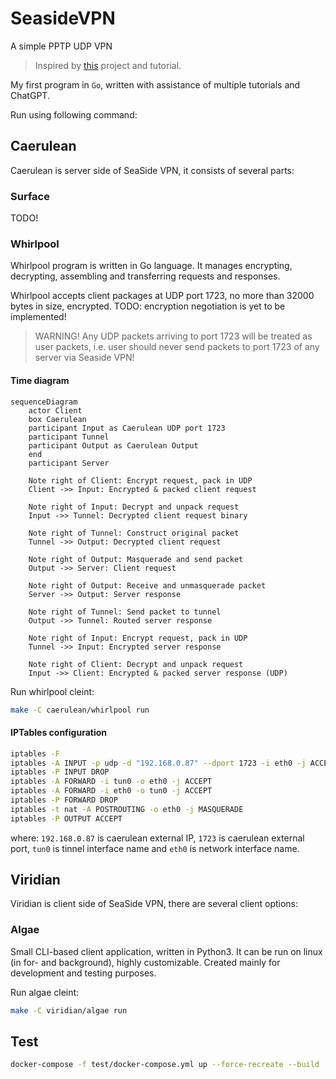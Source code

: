 # SeasideVPN

A simple PPTP UDP VPN

> Inspired by [this](https://github.com/habibiefaried/vpn-protocol-udp-pptp) project and tutorial.

My first program in `Go`, written with assistance of multiple tutorials and ChatGPT.

Run using following command:

## Caerulean

Caerulean is server side of SeaSide VPN, it consists of several parts:

### Surface

TODO!

### Whirlpool

Whirlpool program is written in Go language.
It manages encrypting, decrypting, assembling and transferring requests and responses.

Whirlpool accepts client packages at UDP port 1723, no more than 32000 bytes in size, encrypted.
TODO: encryption negotiation is yet to be implemented!

> WARNING! Any UDP packets arriving to port 1723 will be treated as user packets, i.e. user should never send packets to port 1723 of any server via Seaside VPN!

#### Time diagram

```mermaid
sequenceDiagram
    actor Client
    box Caerulean
    participant Input as Caerulean UDP port 1723
    participant Tunnel
    participant Output as Caerulean Output
    end
    participant Server

    Note right of Client: Encrypt request, pack in UDP
    Client ->> Input: Encrypted & packed client request
    
    Note right of Input: Decrypt and unpack request
    Input ->> Tunnel: Decrypted client request binary

    Note right of Tunnel: Construct original packet
    Tunnel ->> Output: Decrypted client request

    Note right of Output: Masquerade and send packet
    Output ->> Server: Client request

    Note right of Output: Receive and unmasquerade packet
    Server ->> Output: Server response
    
    Note right of Tunnel: Send packet to tunnel
    Output ->> Tunnel: Routed server response

    Note right of Input: Encrypt request, pack in UDP
    Tunnel ->> Input: Encrypted server response

    Note right of Client: Decrypt and unpack request
    Input ->> Client: Encrypted & packed server response (UDP)
```

Run whirlpool cleint:

```bash
make -C caerulean/whirlpool run
```

#### IPTables configuration

```bash
iptables -F
iptables -A INPUT -p udp -d "192.168.0.87" --dport 1723 -i eth0 -j ACCEPT
iptables -P INPUT DROP
iptables -A FORWARD -i tun0 -o eth0 -j ACCEPT
iptables -A FORWARD -i eth0 -o tun0 -j ACCEPT
iptables -P FORWARD DROP
iptables -t nat -A POSTROUTING -o eth0 -j MASQUERADE
iptables -P OUTPUT ACCEPT
```

where: `192.168.0.87` is caerulean external IP, `1723` is caerulean external port, `tun0` is tinnel interface name and `eth0` is network interface name.

## Viridian

Viridian is client side of SeaSide VPN, there are several client options:

### Algae

Small CLI-based client application, written in Python3.
It can be run on linux (in for- and background), highly customizable.
Created mainly for development and testing purposes.

Run algae cleint:

```bash
make -C viridian/algae run
```

## Test

```bash
docker-compose -f test/docker-compose.yml up --force-recreate --build
```
